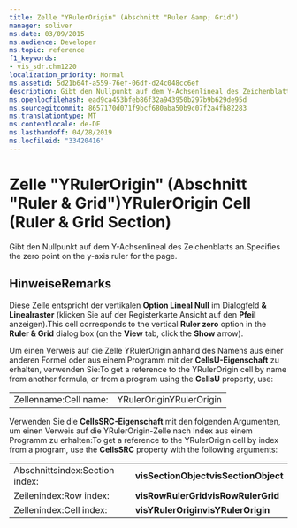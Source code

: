 ```yaml
---
title: Zelle "YRulerOrigin" (Abschnitt "Ruler &amp; Grid")
manager: soliver
ms.date: 03/09/2015
ms.audience: Developer
ms.topic: reference
f1_keywords:
- vis_sdr.chm1220
localization_priority: Normal
ms.assetid: 5d21b64f-a559-76ef-06df-d24c048cc6ef
description: Gibt den Nullpunkt auf dem Y-Achsenlineal des Zeichenblatts an.
ms.openlocfilehash: ead9ca453bfeb86f32a943950b297b9b629de95d
ms.sourcegitcommit: 8657170d071f9bcf680aba50b9c07f2a4fb82283
ms.translationtype: MT
ms.contentlocale: de-DE
ms.lasthandoff: 04/28/2019
ms.locfileid: "33420416"
---
```

# <a name="yrulerorigin-cell-ruler-amp-grid-section"></a><span data-ttu-id="a2888-103">Zelle "YRulerOrigin" (Abschnitt "Ruler &amp; Grid")</span><span class="sxs-lookup"><span data-stu-id="a2888-103">YRulerOrigin Cell (Ruler &amp; Grid Section)</span></span>

<span data-ttu-id="a2888-104">Gibt den Nullpunkt auf dem Y-Achsenlineal des Zeichenblatts an.</span><span class="sxs-lookup"><span data-stu-id="a2888-104">Specifies the zero point on the y-axis ruler for the page.</span></span>
  
## <a name="remarks"></a><span data-ttu-id="a2888-105">Hinweise</span><span class="sxs-lookup"><span data-stu-id="a2888-105">Remarks</span></span>

<span data-ttu-id="a2888-106">Diese Zelle entspricht der vertikalen **Option Lineal Null**  im Dialogfeld **&amp; Linealraster** (klicken Sie auf der Registerkarte Ansicht auf den **Pfeil** anzeigen).</span><span class="sxs-lookup"><span data-stu-id="a2888-106">This cell corresponds to the vertical **Ruler zero** option in the **Ruler &amp; Grid** dialog box (on the **View** tab, click the **Show** arrow).</span></span> 
  
<span data-ttu-id="a2888-107">Um einen Verweis auf die Zelle YRulerOrigin anhand des Namens aus einer anderen Formel oder aus einem Programm mit der **CellsU-Eigenschaft** zu erhalten, verwenden Sie:</span><span class="sxs-lookup"><span data-stu-id="a2888-107">To get a reference to the YRulerOrigin cell by name from another formula, or from a program using the **CellsU** property, use:</span></span> 
  
|||
|:-----|:-----|
|<span data-ttu-id="a2888-108">Zellenname:</span><span class="sxs-lookup"><span data-stu-id="a2888-108">Cell name:</span></span>  <br/> |<span data-ttu-id="a2888-109">YRulerOrigin</span><span class="sxs-lookup"><span data-stu-id="a2888-109">YRulerOrigin</span></span>  <br/> |
   
<span data-ttu-id="a2888-110">Verwenden Sie die **CellsSRC-Eigenschaft** mit den folgenden Argumenten, um einen Verweis auf die YRulerOrigin-Zelle nach Index aus einem Programm zu erhalten:</span><span class="sxs-lookup"><span data-stu-id="a2888-110">To get a reference to the YRulerOrigin cell by index from a program, use the **CellsSRC** property with the following arguments:</span></span> 
  
|||
|:-----|:-----|
|<span data-ttu-id="a2888-111">Abschnittsindex:</span><span class="sxs-lookup"><span data-stu-id="a2888-111">Section index:</span></span>  <br/> |<span data-ttu-id="a2888-112">**visSectionObject**</span><span class="sxs-lookup"><span data-stu-id="a2888-112">**visSectionObject**</span></span> <br/> |
|<span data-ttu-id="a2888-113">Zeilenindex:</span><span class="sxs-lookup"><span data-stu-id="a2888-113">Row index:</span></span>  <br/> |<span data-ttu-id="a2888-114">**visRowRulerGrid**</span><span class="sxs-lookup"><span data-stu-id="a2888-114">**visRowRulerGrid**</span></span> <br/> |
|<span data-ttu-id="a2888-115">Zellenindex:</span><span class="sxs-lookup"><span data-stu-id="a2888-115">Cell index:</span></span>  <br/> |<span data-ttu-id="a2888-116">**visYRulerOrigin**</span><span class="sxs-lookup"><span data-stu-id="a2888-116">**visYRulerOrigin**</span></span> <br/> |
   

